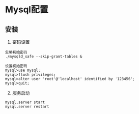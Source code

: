 # Mysql配置
## 安装
1. 密码设置
```
忽略初始密码
./mysqld_safe --skip-grant-tables &
```
```
设置初始密码
mysql>use mysql;
mysql>flush privileges; 
mysql>alter user 'root'@'localhost' identified by '123456';
mysql>quit;
```
2. 服务启动
```
mysql.server start 
mysql.server restart 
```